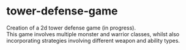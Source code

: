 # tower-defense-game

Creation of a 2d tower defense game (in progress). <br>
This game involves multiple monster and warrior classes, whilst also incorporating strategies involving different weapon and ability types.

